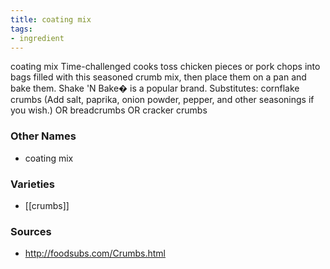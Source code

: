 ```yaml
---
title: coating mix
tags:
- ingredient
---
```

coating mix Time-challenged cooks toss chicken pieces or pork chops into bags filled with this seasoned crumb mix, then place them on a pan and bake them. Shake 'N Bake� is a popular brand. Substitutes: cornflake crumbs (Add salt, paprika, onion powder, pepper, and other seasonings if you wish.) OR breadcrumbs OR cracker crumbs

### Other Names

* coating mix

### Varieties

* [[crumbs]]

### Sources
* http://foodsubs.com/Crumbs.html
